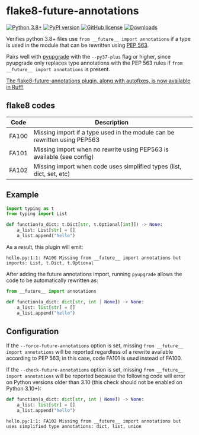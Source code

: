 # flake8-future-annotations

[![Python 3.8+](https://img.shields.io/badge/python-3.8+-blue.svg)](https://www.python.org/downloads/release/python-380/)
[![PyPI version](https://badge.fury.io/py/flake8-future-annotations.svg)](https://badge.fury.io/py/flake8-future-annotations)
[![GitHub license](https://img.shields.io/github/license/TylerYep/flake8-future-annotations)](https://github.com/TylerYep/flake8-future-annotations/blob/main/LICENSE)
[![Downloads](https://pepy.tech/badge/flake8-future-annotations)](https://pepy.tech/project/flake8-future-annotations)

Verifies python 3.8+ files use `from __future__ import annotations` if a type is used in the module that can be rewritten using [PEP 563](https://www.python.org/dev/peps/pep-0563/).

Pairs well with [pyupgrade](https://github.com/asottile/pyupgrade) with the `--py37-plus` flag or higher, since pyupgrade only replaces type annotations with the PEP 563 rules if `from __future__ import annotations` is present.

[The flake8-future-annotations plugin, along with autofixes, is now available in Ruff!](https://github.com/astral-sh/ruff/issues/3072)

## flake8 codes

| Code  | Description                                                               |
| ----- | ------------------------------------------------------------------------- |
| FA100 | Missing import if a type used in the module can be rewritten using PEP563 |
| FA101 | Missing import when no rewrite using PEP563 is available (see config)     |
| FA102 | Missing import when code uses simplified types (list, dict, set, etc)     |

## Example

```python
import typing as t
from typing import List

def function(a_dict: t.Dict[str, t.Optional[int]]) -> None:
    a_list: List[str] = []
    a_list.append("hello")
```

As a result, this plugin will emit:

```
hello.py:1:1: FA100 Missing from __future__ import annotations but imports: List, t.Dict, t.Optional
```

After adding the future annotations import, running `pyupgrade` allows the code to be automatically rewritten as:

```python
from __future__ import annotations

def function(a_dict: dict[str, int | None]) -> None:
    a_list: list[str] = []
    a_list.append("hello")
```

## Configuration

If the `--force-future-annotations` option is set, missing `from __future__ import annotations` will be reported regardless of a rewrite available according to PEP 563; in this case, code FA101 is used instead of FA100.

If the `--check-future-annotations` option is set, missing `from __future__ import annotations` will be reported because the following code will error on Python versions older than 3.10 (this check should not be enabled on Python 3.10+):

```python
def function(a_dict: dict[str, int | None]) -> None:
    a_list: list[str] = []
    a_list.append("hello")
```

```
hello.py:1:1: FA102 Missing from __future__ import annotations but uses simplified type annotations: dict, list, union
```
